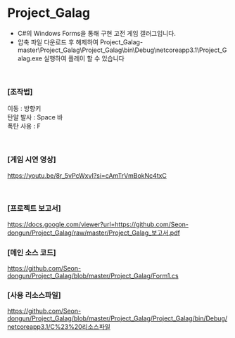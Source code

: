 # Project_Galag
- C#의 Windows Forms을 통해 구현 고전 게임 갤러그입니다.
- 압축 파일 다운로드 후 해제하여 Project_Galag-master\Project_Galag\Project_Galag\bin\Debug\netcoreapp3.1\Project_Galag.exe 실행하여 플레이 할 수 있습니다

<br>
  
### [조작법]  
이동 : 방향키  
탄알 발사 : Space 바  
폭탄 사용 : F  

<br>
  
### [게임 시연 영상]  
https://youtu.be/8r_5vPcWxvI?si=cAmTrVmBokNc4txC  

<br>

### [프로젝트 보고서]  
https://docs.google.com/viewer?url=https://github.com/Seon-dongun/Project_Galag/raw/master/Project_Galag_보고서.pdf  

### [메인 소스 코드]  
https://github.com/Seon-dongun/Project_Galag/blob/master/Project_Galag/Form1.cs  

### [사용 리소스파일]  
https://github.com/Seon-dongun/Project_Galag/blob/master/Project_Galag/Project_Galag/bin/Debug/netcoreapp3.1/C%23%20리소스파일  
